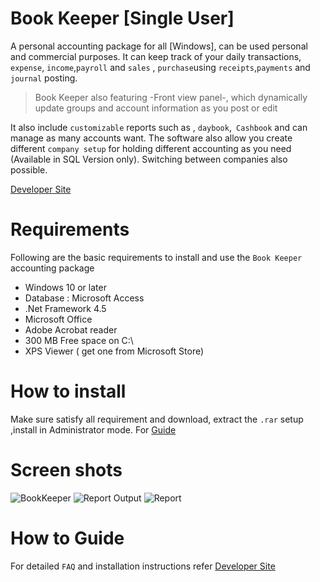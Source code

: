 # Book Keeper [Single User]
A personal accounting package for all [Windows], can be used personal and commercial purposes. 
It can keep track of your daily transactions, `expense`, `income`,`payroll` and `sales` , `purchase`using `receipts`,`payments` and `journal` posting. 

> Book Keeper also featuring -Front view panel-, which dynamically update groups and account information as you post or edit

It also include `customizable` reports such as , `daybook`,` Cashbook` and can manage as many accounts want. The software also allow you create different `company setup` for holding different accounting as you need (Available in SQL Version only). Switching between companies also possible.

[Developer Site](https://developerm.dev/book-keeper/)

# Requirements
Following are the basic requirements to install and use the `Book Keeper` accounting package
- Windows 10 or later
- Database : Microsoft Access
- .Net Framework 4.5
- Microsoft Office
- Adobe Acrobat reader
- 300 MB Free space on C:\
- XPS Viewer ( get one from Microsoft Store)
# How to install
Make sure satisfy all requirement and download, extract the ``.rar`` setup ,install in Administrator mode. 
For [Guide](https://developerm.dev/book-keeper/)

# Screen shots
![BookKeeper](https://developermblog.files.wordpress.com/2020/06/untitled-1.png)
![Report Output](https://developermblog.files.wordpress.com/2020/06/report.png)
![Report](https://developermblog.files.wordpress.com/2020/06/account_list.png)
# How to Guide
For detailed ``FAQ`` and installation instructions refer [Developer Site](https://developerm.dev/book-keeper/)
